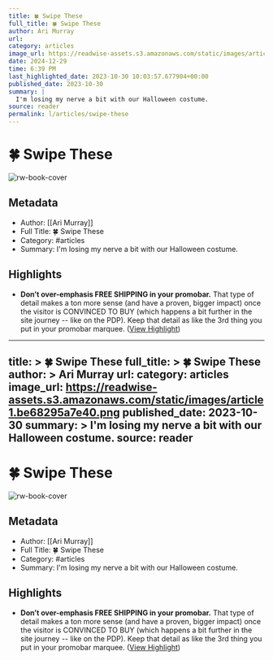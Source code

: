 ```yaml
---
title: 🍀 Swipe These
full_title: 🍀 Swipe These
author: Ari Murray
url: 
category: articles
image_url: https://readwise-assets.s3.amazonaws.com/static/images/article1.be68295a7e40.png
date: 2024-12-29
time: 6:39 PM
last_highlighted_date: 2023-10-30 10:03:57.677904+00:00
published_date: 2023-10-30
summary: |
  I'm losing my nerve a bit with our Halloween costume.
source: reader
permalink: l/articles/swipe-these
---
```

# 🍀 Swipe These

![rw-book-cover](https://readwise-assets.s3.amazonaws.com/static/images/article1.be68295a7e40.png)

## Metadata
- Author: [[Ari Murray]]
- Full Title: 🍀 Swipe These
- Category: #articles
- Summary: I'm losing my nerve a bit with our Halloween costume.

## Highlights
- **Don’t over-emphasis FREE SHIPPING in your promobar.**
  That type of detail makes a ton more sense (and have a proven, bigger impact) once the visitor is CONVINCED TO BUY (which happens a bit further in the site journey -- like on the PDP).
  Keep that detail as like the 3rd thing you put in your promobar marquee. ([View Highlight](https://read.readwise.io/read/01he00mg3kg9yf3a2pmfh978td))


---
title: >
  🍀 Swipe These
full_title: >
  🍀 Swipe These
author: >
  Ari Murray
url: 
category: articles
image_url: https://readwise-assets.s3.amazonaws.com/static/images/article1.be68295a7e40.png
published_date: 2023-10-30
summary: >
  I'm losing my nerve a bit with our Halloween costume.
source: reader
---
# 🍀 Swipe These

![rw-book-cover](https://readwise-assets.s3.amazonaws.com/static/images/article1.be68295a7e40.png)

## Metadata
- Author: [[Ari Murray]]
- Full Title: 🍀 Swipe These
- Category: #articles
- Summary: I'm losing my nerve a bit with our Halloween costume.

## Highlights
- **Don’t over-emphasis FREE SHIPPING in your promobar.**
  That type of detail makes a ton more sense (and have a proven, bigger impact) once the visitor is CONVINCED TO BUY (which happens a bit further in the site journey -- like on the PDP).
  Keep that detail as like the 3rd thing you put in your promobar marquee. ([View Highlight](https://read.readwise.io/read/01he00mg3kg9yf3a2pmfh978td))


